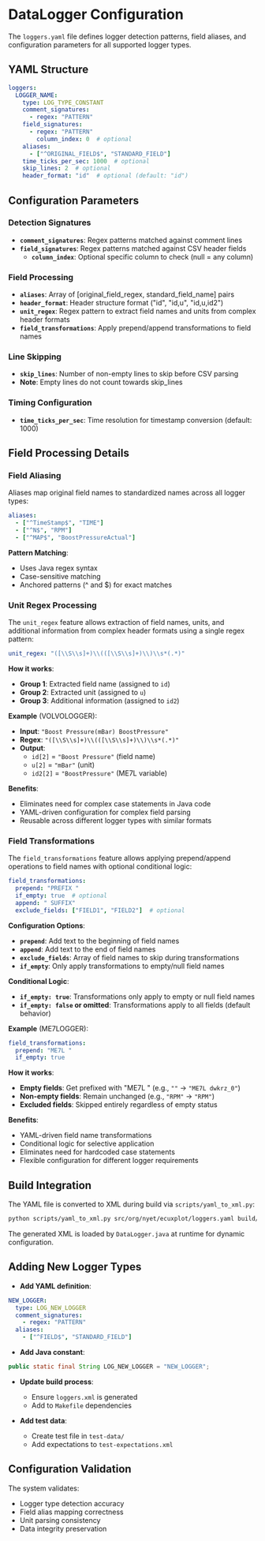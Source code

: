 # DataLogger Configuration

The `loggers.yaml` file defines logger detection patterns, field aliases, and configuration parameters for all supported logger types.

## YAML Structure

```yaml
loggers:
  LOGGER_NAME:
    type: LOG_TYPE_CONSTANT
    comment_signatures:
      - regex: "PATTERN"
    field_signatures:
      - regex: "PATTERN"
        column_index: 0  # optional
    aliases:
      - ["^ORIGINAL_FIELD$", "STANDARD_FIELD"]
    time_ticks_per_sec: 1000  # optional
    skip_lines: 2  # optional
    header_format: "id"  # optional (default: "id")
```

## Configuration Parameters

### Detection Signatures

- **`comment_signatures`**: Regex patterns matched against comment lines
- **`field_signatures`**: Regex patterns matched against CSV header fields
  - **`column_index`**: Optional specific column to check (null = any column)

### Field Processing

- **`aliases`**: Array of [original_field_regex, standard_field_name] pairs
- **`header_format`**: Header structure format ("id", "id,u", "id,u,id2")
- **`unit_regex`**: Regex pattern to extract field names and units from complex header formats
- **`field_transformations`**: Apply prepend/append transformations to field names

### Line Skipping

- **`skip_lines`**: Number of non-empty lines to skip before CSV parsing
- **Note**: Empty lines do not count towards skip_lines

### Timing Configuration

- **`time_ticks_per_sec`**: Time resolution for timestamp conversion (default: 1000)

## Field Processing Details

### Field Aliasing

Aliases map original field names to standardized names across all logger types:

```yaml
aliases:
  - ["^TimeStamp$", "TIME"]
  - ["^N$", "RPM"]
  - ["^MAP$", "BoostPressureActual"]
```

**Pattern Matching**:

- Uses Java regex syntax
- Case-sensitive matching
- Anchored patterns (^ and $) for exact matches

### Unit Regex Processing

The `unit_regex` feature allows extraction of field names, units, and additional information from complex header formats using a single regex pattern:

```yaml
unit_regex: "([\\S\\s]+)\\(([\\S\\s]+)\\)\\s*(.*)"
```

**How it works**:

- **Group 1**: Extracted field name (assigned to `id`)
- **Group 2**: Extracted unit (assigned to `u`)
- **Group 3**: Additional information (assigned to `id2`)

**Example** (VOLVOLOGGER):

- **Input**: `"Boost Pressure(mBar) BoostPressure"`
- **Regex**: `"([\\S\\s]+)\\(([\\S\\s]+)\\)\\s*(.*)"`
- **Output**:
  - `id[2]` = `"Boost Pressure"` (field name)
  - `u[2]` = `"mBar"` (unit)
  - `id2[2]` = `"BoostPressure"` (ME7L variable)

**Benefits**:

- Eliminates need for complex case statements in Java code
- YAML-driven configuration for complex field parsing
- Reusable across different logger types with similar formats

### Field Transformations

The `field_transformations` feature allows applying prepend/append operations to field names with optional conditional logic:

```yaml
field_transformations:
  prepend: "PREFIX "
  if_empty: true  # optional
  append: " SUFFIX"
  exclude_fields: ["FIELD1", "FIELD2"]  # optional
```

**Configuration Options**:

- **`prepend`**: Add text to the beginning of field names
- **`append`**: Add text to the end of field names
- **`exclude_fields`**: Array of field names to skip during transformations
- **`if_empty`**: Only apply transformations to empty/null field names

**Conditional Logic**:

- **`if_empty: true`**: Transformations only apply to empty or null field names
- **`if_empty: false` or omitted**: Transformations apply to all fields (default behavior)

**Example** (ME7LOGGER):

```yaml
field_transformations:
  prepend: "ME7L "
  if_empty: true
```

**How it works**:

- **Empty fields**: Get prefixed with "ME7L " (e.g., `""` → `"ME7L dwkrz_0"`)
- **Non-empty fields**: Remain unchanged (e.g., `"RPM"` → `"RPM"`)
- **Excluded fields**: Skipped entirely regardless of empty status

**Benefits**:

- YAML-driven field name transformations
- Conditional logic for selective application
- Eliminates need for hardcoded case statements
- Flexible configuration for different logger requirements

## Build Integration

The YAML file is converted to XML during build via `scripts/yaml_to_xml.py`:

```bash
python scripts/yaml_to_xml.py src/org/nyet/ecuxplot/loggers.yaml build/loggers.xml
```

The generated XML is loaded by `DataLogger.java` at runtime for dynamic configuration.

## Adding New Logger Types

- **Add YAML definition**:

```yaml
NEW_LOGGER:
  type: LOG_NEW_LOGGER
  comment_signatures:
    - regex: "PATTERN"
  aliases:
    - ["^FIELD$", "STANDARD_FIELD"]
```

- **Add Java constant**:

```java
public static final String LOG_NEW_LOGGER = "NEW_LOGGER";
```

- **Update build process**:
  - Ensure `loggers.xml` is generated
  - Add to `Makefile` dependencies

- **Add test data**:
  - Create test file in `test-data/`
  - Add expectations to `test-expectations.xml`

## Configuration Validation

The system validates:

- Logger type detection accuracy
- Field alias mapping correctness
- Unit parsing consistency
- Data integrity preservation
